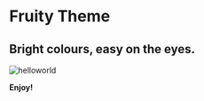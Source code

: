 # Fruity Theme

## Bright colours, easy on the eyes.

![helloworld](./images/example.png)

**Enjoy!**

